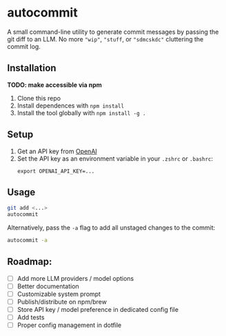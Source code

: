 # autocommit

A small command-line utility to generate commit messages by passing the git diff to an LLM. No more `"wip"`, `"stuff`, or `"sdmcskdc"` cluttering the commit log.

## Installation

**TODO: make accessible via npm**

1. Clone this repo
2. Install dependences with `npm install`
3. Install the tool globally with `npm install -g .`

## Setup
1. Get an API key from [OpenAI](https://platform.openai.com/account/api-keys)
2. Set the API key as an environment variable in your `.zshrc` or `.bashrc`:
    ```
    export OPENAI_API_KEY=...
    ```

## Usage
```sh
git add <...>
autocommit
```

Alternatively, pass the `-a` flag to add all unstaged changes to the commit:

```sh
autocommit -a
```

## Roadmap:

- [ ] Add more LLM providers / model options
- [ ] Better documentation
- [ ] Customizable system prompt
- [ ] Publish/distribute on npm/brew
- [ ] Store API key / model preference in dedicated config file
- [ ] Add tests
- [ ] Proper config management in dotfile